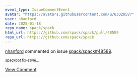 ```yaml
---
event_type: IssueCommentEvent
avatar: "https://avatars.githubusercontent.com/u/8302958?"
user: nhanford
date: 2025-01-18
repo_name: spack/spack
html_url: https://github.com/spack/spack/pull/48589
repo_url: https://github.com/spack/spack
---
```


<a href='https://github.com/nhanford' target='_blank'>nhanford</a> commented on issue <a href='https://github.com/spack/spack/pull/48589' target='_blank'>spack/spack#48589</a>.

<small>spackbot fix-style...</small>

<a href='https://github.com/spack/spack/pull/48589' target='_blank'>View Comment</a>
